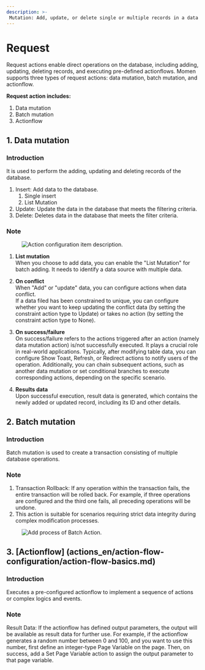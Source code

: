 ```yaml
---
description: >-
 Mutation: Add, update, or delete single or multiple records in a data table.
---
```

# Request
Request actions enable direct operations on the database, including adding, updating, deleting records, and executing pre-defined actionflows. Momen supports three types of request actions: data mutation, batch mutation, and actionflow.

**Request action includes:**
1. Data mutation
2. Batch mutation
3. Actionflow

## 1. Data mutation 

### Introduction
It is used to perform the adding, updating and deleting records of the database.
1. Insert: Add data to the database.
   1. Single insert
   2. List Mutation
2. Update: Update the data in the database that meets the filtering criteria.
3. Delete: Deletes data in the database that meets the filter criteria.

### Note

<figure><img src="../../.gitbook/assets/3 (16).png" alt="Action configuration item description."><figcaption></figcaption></figure>

1. **List mutation** <br>
When you choose to add data, you can enable the "List Mutation" for batch adding. It needs to identify a data source with multiple data.

2. **On conflict** <br>
When "Add" or "update" data, you can configure actions when data conflict.<br>
If a data filed has been constrained to unique, you can configure whether you want to keep updating the conflict data (by setting the constraint action type to Update) or takes no action (by setting the constraint action type to None).

3. **On success/failure** <br>
On success/failure refers to the actions triggered after an action (namely data mutation action) is/not successfully executed. It plays a crucial role in real-world applications. Typically, after modifying table data, you can configure Show Toast, Refresh, or Redirect actions to notify users of the operation. Additionally, you can chain subsequent actions, such as another data mutation or set conditional branches to execute corresponding actions, depending on the specific scenario.

4. **Results data** <br>
Upon successful execution, result data is generated, which contains the newly added or updated record, including its ID and other details.

## 2. Batch mutation

### Introduction
Batch mutation is used to create a transaction consisting of multiple database operations.

### Note
1. Transaction Rollback: If any operation within the transaction fails, the entire transaction will be rolled back. For example, if three operations are configured and the third one fails, all preceding operations will be undone.
2. This action is suitable for scenarios requiring strict data integrity during complex modification processes.

<figure><img src="../../.gitbook/assets/0 (1).gif" alt="Add process of Batch Action."><figcaption></figcaption></figure>

## 3. [Actionflow] (actions_en/action-flow-configuration/action-flow-basics.md)

### Introduction
Executes a pre-configured actionflow to implement a sequence of actions or complex logics and events.

### Note
Result Data: If the actionflow has defined output parameters, the output will be available as result data for further use. For example, if the actionflow generates a random number between 0 and 100, and you want to use this number, first define an integer-type Page Variable on the page. Then, on success, add a Set Page Variable action to assign the output parameter to that page variable.